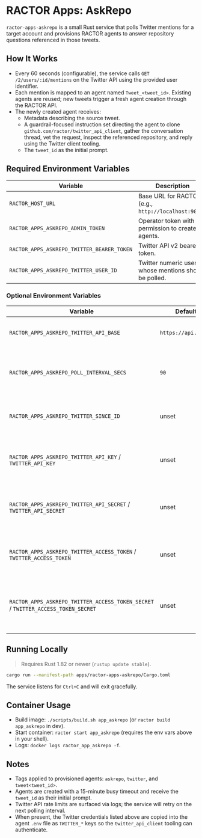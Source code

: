 # RACTOR Apps: AskRepo

`ractor-apps-askrepo` is a small Rust service that polls Twitter mentions for a target account and provisions RACTOR agents to answer repository questions referenced in those tweets.

## How It Works
- Every 60 seconds (configurable), the service calls `GET /2/users/:id/mentions` on the Twitter API using the provided user identifier.
- Each mention is mapped to an agent named `Tweet_<tweet_id>`. Existing agents are reused; new tweets trigger a fresh agent creation through the RACTOR API.
- The newly created agent receives:
  - Metadata describing the source tweet.
  - A guardrail-focused instruction set directing the agent to clone `github.com/ractor/twitter_api_client`, gather the conversation thread, vet the request, inspect the referenced repository, and reply using the Twitter client tooling.
  - The `tweet_id` as the initial prompt.

## Required Environment Variables
| Variable | Description |
| --- | --- |
| `RACTOR_HOST_URL` | Base URL for RACTOR (e.g., `http://localhost:9000`). |
| `RACTOR_APPS_ASKREPO_ADMIN_TOKEN` | Operator token with permission to create agents. |
| `RACTOR_APPS_ASKREPO_TWITTER_BEARER_TOKEN` | Twitter API v2 bearer token. |
| `RACTOR_APPS_ASKREPO_TWITTER_USER_ID` | Twitter numeric user id whose mentions should be polled. |

### Optional Environment Variables
| Variable | Default | Description |
| --- | --- | --- |
| `RACTOR_APPS_ASKREPO_TWITTER_API_BASE` | `https://api.x.com` | Override for the Twitter API base URL. |
| `RACTOR_APPS_ASKREPO_POLL_INTERVAL_SECS` | `90` | Poll cadence in seconds (minimum 10s enforced). |
| `RACTOR_APPS_ASKREPO_TWITTER_SINCE_ID` | unset | Seed `since_id` to skip older mentions on startup. |
| `RACTOR_APPS_ASKREPO_TWITTER_API_KEY` / `TWITTER_API_KEY` | unset | OAuth consumer key forwarded to agents when set. |
| `RACTOR_APPS_ASKREPO_TWITTER_API_SECRET` / `TWITTER_API_SECRET` | unset | OAuth consumer secret forwarded to agents when set. |
| `RACTOR_APPS_ASKREPO_TWITTER_ACCESS_TOKEN` / `TWITTER_ACCESS_TOKEN` | unset | OAuth access token forwarded to agents when set. |
| `RACTOR_APPS_ASKREPO_TWITTER_ACCESS_TOKEN_SECRET` / `TWITTER_ACCESS_TOKEN_SECRET` | unset | OAuth access token secret forwarded to agents when set. |

## Running Locally
> Requires Rust 1.82 or newer (`rustup update stable`).

```bash
cargo run --manifest-path apps/ractor-apps-askrepo/Cargo.toml
```

The service listens for `Ctrl+C` and will exit gracefully.

## Container Usage
- Build image: `./scripts/build.sh app_askrepo` (or `ractor build app_askrepo` in dev).
- Start container: `ractor start app_askrepo` (requires the env vars above in your shell).
- Logs: `docker logs ractor_app_askrepo -f`.

## Notes
- Tags applied to provisioned agents: `askrepo`, `twitter`, and `tweet<tweet_id>`.
- Agents are created with a 15-minute busy timeout and receive the `tweet_id` as their initial prompt.
- Twitter API rate limits are surfaced via logs; the service will retry on the next polling interval.
- When present, the Twitter credentials listed above are copied into the agent `.env` file as `TWITTER_*` keys so the `twitter_api_client` tooling can authenticate.
